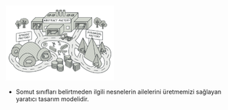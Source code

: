 <img src="https://github.com/ElifRana/DesignPatterns/blob/master/src/main/java/com/example/designpatterns/creational/abstractfactory/abstractFactory.png" width="50%" height="50%"/>

* Somut sınıfları belirtmeden ilgili nesnelerin ailelerini üretmemizi sağlayan yaratıcı tasarım modelidir.

